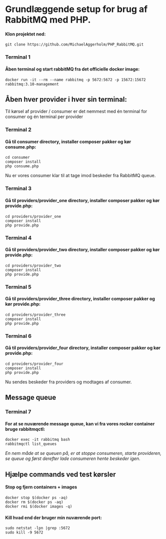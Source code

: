 # Grundlæggende setup for brug af RabbitMQ med PHP.

#### Klon projektet ned:
```
git clone https://github.com/MichaelAggerholm/PHP_RabbitMQ.git
```

### Terminal 1
#### Åben terminal og start rabbitMQ fra det officielle docker image:
```
docker run -it --rm --name rabbitmq -p 5672:5672 -p 15672:15672 rabbitmq:3.10-management
```

## Åben hver provider i hver sin terminal:
Til kørsel af provider / consumer er det nemmest med én terminal for consumer og én terminal per provider

### Terminal 2
#### Gå til consumer directory, installer composer pakker og kør consume.php:
```
cd consumer
composer install
php consume.php
```
Nu er vores consumer klar til at tage imod beskeder fra RabbitMQ queue.

### Terminal 3
#### Gå til providers/provider_one directory, installer composer pakker og kør provide.php:
```
cd providers/provider_one
composer install
php provide.php
```

### Terminal 4
#### Gå til providers/provider_two directory, installer composer pakker og kør provide.php:
```
cd providers/provider_two
composer install
php provide.php
```

### Terminal 5
#### Gå til providers/provider_three directory, installer composer pakker og kør provide.php:
```
cd providers/provider_three
composer install
php provide.php
```
### Terminal 6
#### Gå til providers/provider_four directory, installer composer pakker og kør provide.php:
```
cd providers/provider_four
composer install
php provide.php
```

Nu sendes beskeder fra providers og modtages af consumer.

## Message queue

### Terminal 7

#### For at se nuværende message queue, kan vi fra vores rocker container bruge rabbitmqctl:
```
docker exec -it rabbitmq bash
rabbitmqctl list_queues
```
_En nem måde at se queuen på, er at stoppe consumeren, starte provideren, se queue og først derefter lade consumeren hente beskeder igen._

## Hjælpe commands ved test kørsler

#### Stop og fjern containers + images
```
docker stop $(docker ps -aq)
docker rm $(docker ps -aq)
docker rmi $(docker images -q)
```

#### Kill hvad end der bruger min nuværende port:
```
sudo netstat -lpn |grep :5672
sudo kill -9 5672
```